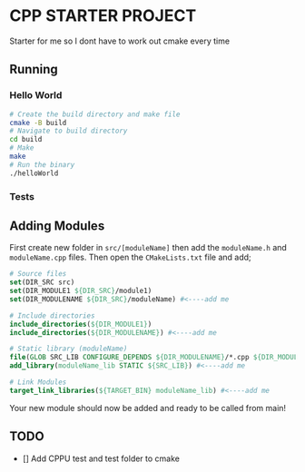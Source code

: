 # CPP STARTER PROJECT
Starter for me so I dont have to work out cmake every time 

## Running 
### Hello World 
```bash 
# Create the build directory and make file 
cmake -B build 
# Navigate to build directory 
cd build 
# Make 
make 
# Run the binary 
./helloWorld
```
### Tests

## Adding Modules
First create new folder in `src/[moduleName]` then add the `moduleName.h` and `moduleName.cpp` files. Then open the `CMakeLists.txt` file and add;
```CMake
# Source files
set(DIR_SRC src)
set(DIR_MODULE1 ${DIR_SRC}/module1)
set(DIR_MODULENAME ${DIR_SRC}/moduleName) #<----add me

# Include directories
include_directories(${DIR_MODULE1})  
include_directories(${DIR_MODULENAME}) #<----add me

# Static library (moduleName)
file(GLOB SRC_LIB CONFIGURE_DEPENDS ${DIR_MODULENAME}/*.cpp ${DIR_MODULENAME}/*.h) #<----add me
add_library(moduleName_lib STATIC ${SRC_LIB}) #<----add me

# Link Modules 
target_link_libraries(${TARGET_BIN} moduleName_lib) #<----add me
```
Your new module should now be added and ready to be called from main!
## TODO 

- [] Add CPPU test and test folder to cmake 
